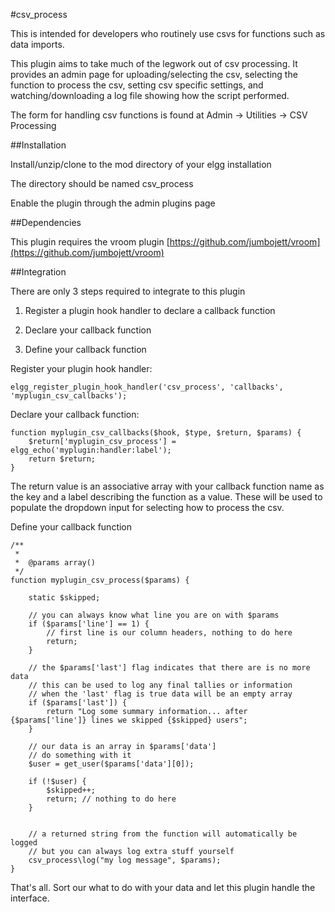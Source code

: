#csv_process


This is intended for developers who routinely use csvs for functions such as data
imports.

This plugin aims to take much of the legwork out of csv processing.
It provides an admin page for uploading/selecting the csv, selecting the function
to process the csv, setting csv specific settings, and watching/downloading a log
file showing how the script performed.

The form for handling csv functions is found at Admin -> Utilities -> CSV Processing

##Installation

Install/unzip/clone to the mod directory of your elgg installation

The directory should be named csv_process

Enable the plugin through the admin plugins page

##Dependencies

This plugin requires the vroom plugin
[https://github.com/jumbojett/vroom](https://github.com/jumbojett/vroom)


##Integration

There are only 3 steps required to integrate to this plugin

1. Register a plugin hook handler to declare a callback function

2. Declare your callback function

3. Define your callback function


Register your plugin hook handler:
```
elgg_register_plugin_hook_handler('csv_process', 'callbacks', 'myplugin_csv_callbacks');
```

Declare your callback function:
```
function myplugin_csv_callbacks($hook, $type, $return, $params) {	
    $return['myplugin_csv_process'] = elgg_echo('myplugin:handler:label');
    return $return;
}
```
The return value is an associative array with your callback function name as the key
and a label describing the function as a value.  These will be used to populate
the dropdown input for selecting how to process the csv.


Define your callback function
```
/**
 *
 *  @params array()
 */
function myplugin_csv_process($params) {

    static $skipped;

    // you can always know what line you are on with $params
    if ($params['line'] == 1) {
        // first line is our column headers, nothing to do here
        return;
    }

    // the $params['last'] flag indicates that there are is no more data
    // this can be used to log any final tallies or information
    // when the 'last' flag is true data will be an empty array
    if ($params['last']) {
        return "Log some summary information... after {$params['line']} lines we skipped {$skipped} users";
    }

    // our data is an array in $params['data']
    // do something with it
    $user = get_user($params['data'][0]);
    
    if (!$user) {
        $skipped++;
        return; // nothing to do here
    }


    // a returned string from the function will automatically be logged
    // but you can always log extra stuff yourself
    csv_process\log("my log message", $params);
}
```


That's all.  Sort our what to do with your data and let this plugin handle the interface.
